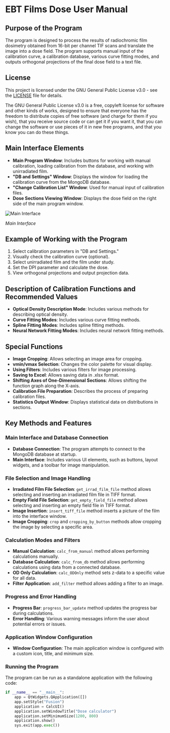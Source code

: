 # EBT Films Dose User Manual

## Purpose of the Program

The program is designed to process the results of radiochromic film dosimetry obtained from 16-bit per channel TIF scans and translate the image into a dose field. The program supports manual input of the calibration curve, a calibration database, various curve fitting modes, and outputs orthogonal projections of the final dose field to a text file.

## License

This project is licensed under the GNU General Public License v3.0 - see the [LICENSE](https://github.com/cobaltCorsair/EBT_films_dose/blob/license/LICENSE) file for details.

The GNU General Public License v3.0 is a free, copyleft license for software and other kinds of works, designed to ensure that everyone has the freedom to distribute copies of free software (and charge for them if you wish), that you receive source code or can get it if you want it, that you can change the software or use pieces of it in new free programs, and that you know you can do these things.

## Main Interface Elements

- **Main Program Window**: Includes buttons for working with manual calibration, loading calibration from the database, and working with unirradiated film.
- **"DB and Settings" Window**: Displays the window for loading the calibration curve from the MongoDB database.
- **"Change Calibration List" Window**: Used for manual input of calibration files.
- **Dose Sections Viewing Window**: Displays the dose field on the right side of the main program window.

![Main Interface](https://i.ibb.co/k88KzJh/image.png)

*Main Interface*

## Example of Working with the Program

1. Select calibration parameters in "DB and Settings."
2. Visually check the calibration curve (optional).
3. Select unirradiated film and the film under study.
4. Set the DPI parameter and calculate the dose.
5. View orthogonal projections and output projection data.

## Description of Calibration Functions and Recommended Values

- **Optical Density Description Mode**: Includes various methods for describing optical density.
- **Curve Fitting Modes**: Includes various curve fitting methods.
- **Spline Fitting Modes**: Includes spline fitting methods.
- **Neural Network Fitting Modes**: Includes neural network fitting methods.

## Special Functions

- **Image Cropping**: Allows selecting an image area for cropping.
- **vmin/vmax Selection**: Changes the color palette for visual display.
- **Using Filters**: Includes various filters for image processing.
- **Saving to Excel**: Allows saving data in .xlsx format.
- **Shifting Axes of One-Dimensional Sections**: Allows shifting the function graph along the X-axis.
- **Calibration File Preparation**: Describes the process of preparing calibration files.
- **Statistics Output Window**: Displays statistical data on distributions in sections.

## Key Methods and Features

### Main Interface and Database Connection

- **Database Connection**: The program attempts to connect to the MongoDB database at startup.
- **Main Interface**: Includes various UI elements, such as buttons, layout widgets, and a toolbar for image manipulation.

### File Selection and Image Handling

- **Irradiated Film File Selection**: `get_irrad_film_file` method allows selecting and inserting an irradiated film file in TIFF format.
- **Empty Field File Selection**: `get_empty_field_file` method allows selecting and inserting an empty field file in TIFF format.
- **Image Insertion**: `insert_tiff_file` method inserts a picture of the film into the interface window.
- **Image Cropping**: `crop` and `cropping_by_button` methods allow cropping the image by selecting a specific area.

### Calculation Modes and Filters

- **Manual Calculation**: `calc_from_manual` method allows performing calculations manually.
- **Database Calculation**: `calc_from_db` method allows performing calculations using data from a connected database.
- **OD Only Calculation**: `calc_ODOnly` method sets z-data to a specific value for all data.
- **Filter Application**: `add_filter` method allows adding a filter to an image.

### Progress and Error Handling

- **Progress Bar**: `progress_bar_update` method updates the progress bar during calculations.
- **Error Handling**: Various warning messages inform the user about potential errors or issues.

### Application Window Configuration

- **Window Configuration**: The main application window is configured with a custom icon, title, and minimum size.

### Running the Program

The program can be run as a standalone application with the following code:

```python
if __name__ == "__main__":
    app = QtWidgets.QApplication([])
    app.setStyle("Fusion")
    application = CalcUI()
    application.setWindowTitle("Dose calculator")
    application.setMinimumSize(1200, 800)
    application.show()
    sys.exit(app.exec())

